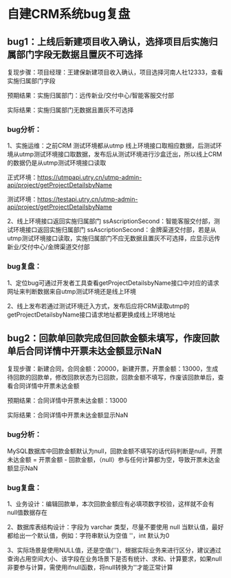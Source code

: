 # 自建CRM系统bug复盘



## **bug1：上线后新建项目收入确认，选择项目后实施归属部门字段无数据且置灰不可选择**



复现步骤：项目经理：王建保新建项目收入确认，项目选择河南人社12333，查看实施归属部门字段

预期结果：实施归属部门：远传新业/交付中心/智能客服交付部

实际结果：实施归属部门无数据且置灰不可选择



### **bug分析：**

1、实施运维：之前CRM 测试环境都从utmp 线上环境接口取相应数据，后测试环境从utmp测试环境接口取数据，发布后从测试环境进行沙盒迁出，所以线上CRM的数据仍是从utmp测试环境接口读取

正式环境：https://utmpapi.utry.cn/utmp-admin-api/project/getProjectDetailsbyName

测试环境：https://testapi.utry.cn/utmp-admin-api/project/getProjectDetailsbyName

 

2、线上环境接口返回实施归属部门 ssAscriptionSecond：智能客服交付部，测试环境接口返回实施归属部门 ssAscriptionSecond：金牌渠道交付部，若是从utmp测试环境接口读取，实施归属部门不应无数据且置灰不可选择，应显示远传新业/交付中心/金牌渠道交付部



### **bug复盘：**

1、定位bug可通过开发者工具查看getProjectDetailsbyName接口中对应的请求网址来判断数据来自utmp测试环境还是线上环境

2、线上发布若通过测试环境迁入方式，发布后应将CRM读取utmp的getProjectDetailsbyName接口请求地址都更换成线上环境地址







## bug2：回款单回款完成但回款金额未填写，作废回款单后合同详情中开票未达金额显示NaN



复现步骤：新建合同，合同金额：20000，新建开票，开票金额：13000，生成待回款的回款单，修改回款状态为已回款，回款金额不填写，作废该回款单后，查看合同详情中开票未达金额

预期结果：合同详情中开票未达金额：13000

实际结果：合同详情中开票未达金额显示NaN



### **bug分析：**

MySQL数据库中回款金额默认为null，回款金额不填写的话代码判断是null，开票未达金额 = 开票金额 - 回款金额，（null）参与任何计算都为空，导致开票未达金额显示NaN



### **bug复盘：**

1、业务设计：编辑回款单，本次回款金额应有必填项数字校验，这样就不会有null值数据存在

2、数据库表结构设计：字段为 varchar 类型，尽量不要使用 null 当默认值，最好都给出一个默认值，例如：字符串默认为空值 ''，int 默认为0

3、实际场景是使用NULL值，还是空值('')，根据实际业务来进行区分，建议通过查询占用空间大小、该字段在业务场景下是否有统计、求和、计算要求，如果null非要参与计算，需使用ifnull函数，将null转换为''才能正常计算
